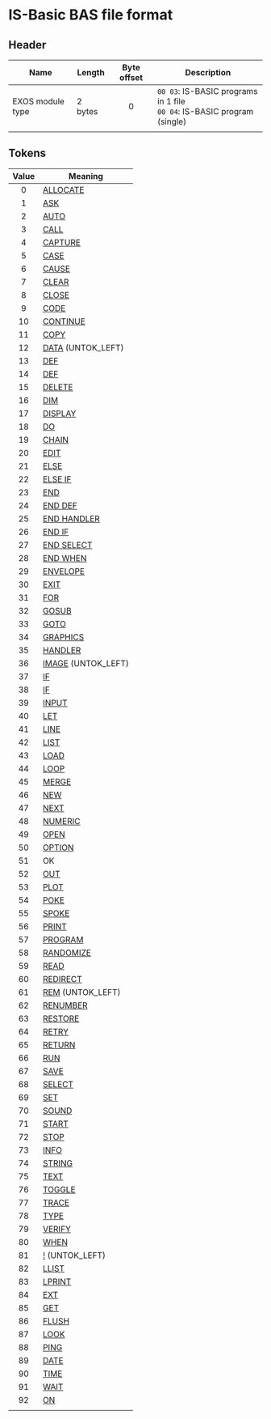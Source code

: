 # IS-Basic BAS file format

## Header

| Name             | Length  | Byte offset | Description                                                                |
| ---------------- | ------- |:-----------:| -------------------------------------------------------------------------- |
| EXOS module type | 2 bytes |      0      | `00 03`: IS-BASIC programs in 1 file<br>`00 04`: IS-BASIC program (single) |
|                  |         |             |                                                                            |



## Tokens

| Value | Meaning                               |
|:-----:| ------------------------------------- |
|   0   | [ALLOCATE](../../is-basic_man-en/man_cs-allocate.md)        |
|   1   | [ASK](../../is-basic_man-en/man_cs-ask.md)                  |
|   2   | [AUTO](../../is-basic_man-en/man_cs-auto.md)                |
|   3   | [CALL](../../is-basic_man-en/man_cs-call.md)                |
|   4   | [CAPTURE](../../is-basic_man-en/man_cs-capture.md)          |
|   5   | [CASE](../../is-basic_man-en/man_cs-select.md)              |
|   6   | [CAUSE](../../is-basic_man-en/man_cs-exception.md)          |
|   7   | [CLEAR](../../is-basic_man-en/man_cs-clear.md)              |
|   8   | [CLOSE](../../is-basic_man-en/man_cs-close.md)              |
|   9   | [CODE](../../is-basic_man-en/man_cs-code.md)                |
|  10   | [CONTINUE](../../is-basic_man-en/man_cs-continue.md)        |
|  11   | [COPY](../../is-basic_man-en/man_cs-copy.md)                |
|  12   | [DATA](../../is-basic_man-en/man_cs-data.md)  (UNTOK_LEFT)  |
|  13   | [DEF](../../is-basic_man-en/man_cs-def.md)                  |
|  14   | [DEF](../../is-basic_man-en/man_cs-def.md)                  |
|  15   | [DELETE](../../is-basic_man-en/man_cs-delete.md)            |
|  16   | [DIM](../../is-basic_man-en/man_cs-dim.md)                  |
|  17   | [DISPLAY](../../is-basic_man-en/man_cs-display.md)          |
|  18   | [DO](../../is-basic_man-en/man_cs-do.md)                    |
|  19   | [CHAIN](../../is-basic_man-en/man_cs-chain.md)              |
|  20   | [EDIT](../../is-basic_man-en/man_cs-edit.md)                |
|  21   | [ELSE](../../is-basic_man-en/man_cs-if.md)                  |
|  22   | [ELSE IF](../../is-basic_man-en/man_cs-if.md)               |
|  23   | [END](../../is-basic_man-en/man_cs-end.md)                  |
|  24   | [END DEF](../../is-basic_man-en/man_cs-end.md)              |
|  25   | [END HANDLER](../../is-basic_man-en/man_cs-end.md)          |
|  26   | [END IF](../../is-basic_man-en/man_cs-end.md)               |
|  27   | [END SELECT](../../is-basic_man-en/man_cs-end.md)           |
|  28   | [END WHEN](../../is-basic_man-en/man_cs-end.md)             |
|  29   | [ENVELOPE](../../is-basic_man-en/man_cs-envelope.md)        |
|  30   | [EXIT](../../is-basic_man-en/man_cs-exit.md)                |
|  31   | [FOR](../../is-basic_man-en/man_cs-for.md)                  |
|  32   | [GOSUB](../../is-basic_man-en/man_cs-gosub.md)              |
|  33   | [GOTO](../../is-basic_man-en/man_cs-goto.md)                |
|  34   | [GRAPHICS](../../is-basic_man-en/man_cs-graphics.md)        |
|  35   | [HANDLER](../../is-basic_man-en/man_cs-handler.md)          |
|  36   | [IMAGE](../../is-basic_man-en/man_cs-image.md) (UNTOK_LEFT) |
|  37   | [IF](../../is-basic_man-en/man_cs-if.md)                    |
|  38   | [IF](../../is-basic_man-en/man_cs-if.md)                    |
|  39   | [INPUT](../../is-basic_man-en/man_cs-input.md)              |
|  40   | [LET](../../is-basic_man-en/man_cs-let.md)                  |
|  41   | [LINE](../../is-basic_man-en/man_cs-line-input.md)          |
|  42   | [LIST](../../is-basic_man-en/man_cs-list.md)                |
|  43   | [LOAD](../../is-basic_man-en/man_cs-load.md)                |
|  44   | [LOOP](../../is-basic_man-en/man_cs-do.md)                  |
|  45   | [MERGE](../../is-basic_man-en/man_cs-merge.md)              |
|  46   | [NEW](../../is-basic_man-en/man_cs-new.md)                  |
|  47   | [NEXT](../../is-basic_man-en/man_cs-for.md)                 |
|  48   | [NUMERIC](../../is-basic_man-en/man_cs-numeric.md)          |
|  49   | [OPEN](../../is-basic_man-en/man_cs-open.md)                |
|  50   | [OPTION](../../is-basic_man-en/man_cs-option.md)            |
|  51   | OK                                    |
|  52   | [OUT](../../is-basic_man-en/man_cs-out.md)                  |
|  53   | [PLOT](../../is-basic_man-en/man_cs-plot.md)                |
|  54   | [POKE](../../is-basic_man-en/man_cs-poke.md)                |
|  55   | [SPOKE](../../is-basic_man-en/man_cs-spoke.md)              |
|  56   | [PRINT](../../is-basic_man-en/man_cs-print.md)              |
|  57   | [PROGRAM](../../is-basic_man-en/man_cs-program.md)          |
|  58   | [RANDOMIZE](../../is-basic_man-en/man_cs-randomize.md)      |
|  59   | [READ](../../is-basic_man-en/man_cs-read.md)                |
|  60   | [REDIRECT](../../is-basic_man-en/man_cs-redirect.md)        |
|  61   | [REM](../../is-basic_man-en/man_cs-rem.md)  (UNTOK_LEFT)    |
|  62   | [RENUMBER](../../is-basic_man-en/man_cs-renumber.md)        |
|  63   | [RESTORE](../../is-basic_man-en/man_cs-restore.md)          |
|  64   | [RETRY](../../is-basic_man-en/man_cs-retry.md)              |
|  65   | [RETURN](../../is-basic_man-en/man_cs-return.md)            |
|  66   | [RUN](../../is-basic_man-en/man_cs-run.md)                  |
|  67   | [SAVE](../../is-basic_man-en/man_cs-save.md)                |
|  68   | [SELECT](../../is-basic_man-en/man_cs-select.md)            |
|  69   | [SET](../../is-basic_man-en/man_cs-set.md)                  |
|  70   | [SOUND](../../is-basic_man-en/man_cs-sound.md)              |
|  71   | [START](../../is-basic_man-en/man_cs-start.md)              |
|  72   | [STOP](../../is-basic_man-en/man_cs-stop.md)                |
|  73   | [INFO](../../is-basic_man-en/man_cs-info.md)                |
|  74   | [STRING](../../is-basic_man-en/man_cs-string.md)            |
|  75   | [TEXT](../../is-basic_man-en/man_cs-text.md)                |
|  76   | [TOGGLE](../../is-basic_man-en/man_cs-toggle.md)            |
|  77   | [TRACE](../../is-basic_man-en/man_cs-trace.md)              |
|  78   | [TYPE](../../is-basic_man-en/man_cs-type.md)                |
|  79   | [VERIFY](../../is-basic_man-en/man_cs-verify.md)            |
|  80   | [WHEN](../../is-basic_man-en/man_cs-when.md)                |
|  81   | [!](../../is-basic_man-en/man_cs-rem.md)  (UNTOK_LEFT)      |
|  82   | [LLIST](../../is-basic_man-en/man_cs-llist.md)              |
|  83   | [LPRINT](../../is-basic_man-en/man_cs-lprint.md)            |
|  84   | [EXT](../../is-basic_man-en/man_cs-ext.md)                  |
|  85   | [GET](../../is-basic_man-en/man_cs-get.md)                  |
|  86   | [FLUSH](../../is-basic_man-en/man_cs-flush.md)              |
|  87   | [LOOK](../../is-basic_man-en/man_cs-look.md)                |
|  88   | [PING](../../is-basic_man-en/man_cs-ping.md)                |
|  89   | [DATE](../../is-basic_man-en/man_cs-date.md)                |
|  90   | [TIME](../../is-basic_man-en/man_cs-time.md)                |
|  91   | [WAIT](../../is-basic_man-en/man_cs-wait-delay.md)          |
|  92   | [ON](../../is-basic_man-en/man_cs-on.md)                    |
|       |                                       |
